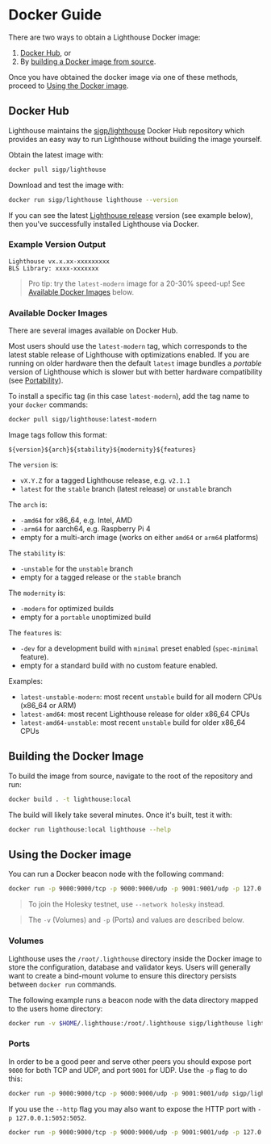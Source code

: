 # Docker Guide

There are two ways to obtain a Lighthouse Docker image:

1. [Docker Hub](#docker-hub), or
2. By [building a Docker image from source](#building-the-docker-image).

Once you have obtained the docker image via one of these methods, proceed to [Using the Docker
image](#using-the-docker-image).

## Docker Hub

Lighthouse maintains the [sigp/lighthouse][docker_hub] Docker Hub repository which provides an easy
way to run Lighthouse without building the image yourself.

Obtain the latest image with:

```bash
docker pull sigp/lighthouse
```

Download and test the image with:

```bash
docker run sigp/lighthouse lighthouse --version
```

If you can see the latest [Lighthouse release](https://github.com/sigp/lighthouse/releases) version
(see example below), then you've successfully installed Lighthouse via Docker.

### Example Version Output

```text
Lighthouse vx.x.xx-xxxxxxxxx
BLS Library: xxxx-xxxxxxx
```

> Pro tip: try the `latest-modern` image for a 20-30% speed-up! See [Available Docker
> Images](#available-docker-images) below.

### Available Docker Images

There are several images available on Docker Hub.

Most users should use the `latest-modern` tag, which corresponds to the latest stable release of
Lighthouse with optimizations enabled. If you are running on older hardware then the default
`latest` image bundles a _portable_ version of Lighthouse which is slower but with better hardware
compatibility (see [Portability](./installation-binaries.md#portability)).

To install a specific tag (in this case `latest-modern`), add the tag name to your `docker` commands:

```bash
docker pull sigp/lighthouse:latest-modern
```

Image tags follow this format:

```text
${version}${arch}${stability}${modernity}${features}
```

The `version` is:

* `vX.Y.Z` for a tagged Lighthouse release, e.g. `v2.1.1`
* `latest` for the `stable` branch (latest release) or `unstable` branch

The `arch` is:

* `-amd64` for x86_64, e.g. Intel, AMD
* `-arm64` for aarch64, e.g. Raspberry Pi 4
* empty for a multi-arch image (works on either `amd64` or `arm64` platforms)

The `stability` is:

* `-unstable` for the `unstable` branch
* empty for a tagged release or the `stable` branch

The `modernity` is:

* `-modern` for optimized builds
* empty for a `portable` unoptimized build

The `features` is:

* `-dev` for a development build with `minimal` preset enabled (`spec-minimal` feature).
* empty for a standard build with no custom feature enabled.

Examples:

* `latest-unstable-modern`: most recent `unstable` build for all modern CPUs (x86_64 or ARM)
* `latest-amd64`: most recent Lighthouse release for older x86_64 CPUs
* `latest-amd64-unstable`: most recent `unstable` build for older x86_64 CPUs

## Building the Docker Image

To build the image from source, navigate to
the root of the repository and run:

```bash
docker build . -t lighthouse:local
```

The build will likely take several minutes. Once it's built, test it with:

```bash
docker run lighthouse:local lighthouse --help
```

## Using the Docker image

You can run a Docker beacon node with the following command:

```bash
docker run -p 9000:9000/tcp -p 9000:9000/udp -p 9001:9001/udp -p 127.0.0.1:5052:5052 -v $HOME/.lighthouse:/root/.lighthouse sigp/lighthouse lighthouse --network mainnet beacon --http --http-address 0.0.0.0
```

> To join the Holesky testnet, use `--network holesky` instead.

> The `-v` (Volumes) and `-p` (Ports) and values are described below.

### Volumes

Lighthouse uses the `/root/.lighthouse` directory inside the Docker image to
store the configuration, database and validator keys. Users will generally want
to create a bind-mount volume to ensure this directory persists between `docker
run` commands.

The following example runs a beacon node with the data directory
mapped to the users home directory:

```bash
docker run -v $HOME/.lighthouse:/root/.lighthouse sigp/lighthouse lighthouse beacon
```

### Ports

In order to be a good peer and serve other peers you should expose port `9000` for both TCP and UDP, and port `9001` for UDP.
Use the `-p` flag to do this:

```bash
docker run -p 9000:9000/tcp -p 9000:9000/udp -p 9001:9001/udp sigp/lighthouse lighthouse beacon
```

If you use the `--http` flag you may also want to expose the HTTP port with `-p
127.0.0.1:5052:5052`.

```bash
docker run -p 9000:9000/tcp -p 9000:9000/udp -p 9001:9001/udp -p 127.0.0.1:5052:5052 sigp/lighthouse lighthouse beacon --http --http-address 0.0.0.0
```

[docker_hub]: https://hub.docker.com/repository/docker/sigp/lighthouse/
